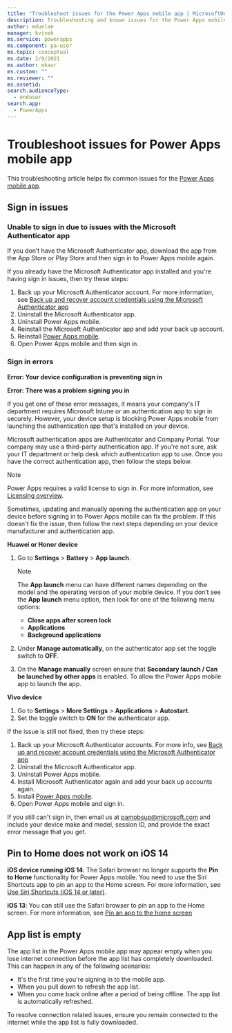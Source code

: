 ```yaml
---
title: "Troubleshoot issues for the Power Apps mobile app | MicrosoftDocs"
description: Troubleshooting and known issues for the Power Apps mobile app 
author: mduelae
manager: kvivek
ms.service: powerapps
ms.component: pa-user
ms.topic: conceptual
ms.date: 2/9/2021
ms.author: mkaur
ms.custom: ""
ms.reviewer: ""
ms.assetid: 
search.audienceType: 
  - enduser
search.app: 
  - PowerApps
---
```


# Troubleshoot issues for Power Apps mobile app

This troubleshooting article helps fix common issues for the [Power Apps mobile app](run-canvas-and-model-apps-on-mobile.md).

## Sign in issues

### Unable to sign in due to issues with the Microsoft Authenticator app 

If you don’t have the Microsoft Authenticator app, download the app from the App Store or Play Store and then sign in to Power Apps mobile again.

If you already have the Microsoft Authenticator app installed and you're having sign in issues, then try these steps:

1. Back up your Microsoft Authenticator account. For more information, see [Back up and recover account credentials using the Microsoft Authenticator app](https://docs.microsoft.com/azure/active-directory/user-help/user-help-auth-app-backup-recovery)
2. Uninstall the Microsoft Authenticator app.
3. Uninstall Power Apps mobile.
4. Reinstall the Microsoft Authenticator app and add your back up account.
5. Reinstall [Power Apps mobile](https://docs.microsoft.com/powerapps/mobile/run-powerapps-on-mobile#install-power-apps-mobile-app).
6. Open Power Apps mobile and then sign in.


### Sign in errors 
 
**Error: Your device configuration is preventing sign in** <br/>

**Error: There was a problem signing you in**

If you get one of these error messages, it means your company's IT department requires Microsoft Intune or an authentication app to sign in securely. However, your device setup is blocking Power Apps mobile from launching the authentication app that's installed on your device.

Microsoft authentication apps are Authenticator and Company Portal. Your company may use a third-party authentication app. If you're not sure, ask your IT department or help desk which authentication app to use. Once you have the correct authentication app, then follow the steps below.

 > [!NOTE]
 > Power Apps requires a valid license to sign in. For more information, see [Licensing overview](https://docs.microsoft.com/power-platform/admin/pricing-billing-skus).

Sometimes, updating and manually opening the authentication app on your device before signing in to Power Apps mobile can fix the problem. If this doesn't fix the issue, then follow the next steps depending on your device manufacturer and authentication app. 

**Huawei or Honor device**

1. Go to **Settings** > **Battery** > **App launch**. 

    > [!NOTE]
    > The **App launch** menu can have different names depending on the model and the operating version of your mobile device. If you   don’t see the **App launch** menu option, then look for one of the following menu options:
    > - **Close apps after screen lock** 
    > - **Applications** 
    > - **Background applications**

2. Under **Manage automatically**, on the authenticator app set the toggle switch to **OFF**.
3. On the **Manage manually** screen ensure that **Secondary launch / Can be launched by other apps** is enabled. To allow the Power Apps mobile app to launch the app.

**Vivo device**

1. Go to **Settings** > **More Settings** > **Applications** > **Autostart**.
2. Set the toggle switch to **ON** for the authenticator app.

If the issue is still not fixed, then try these steps:

1. Back up your Microsoft Authenticator accounts. For more info, see [Back up and recover account credentials using the Microsoft Authenticator app](https://docs.microsoft.com/azure/active-directory/user-help/user-help-auth-app-backup-recovery) 
2. Uninstall the Microsoft Authenticator app.
3. Uninstall Power Apps mobile.
4. Install Microsoft Authenticator again and add your back up accounts again.
5. Install [Power Apps mobile](https://docs.microsoft.com/powerapps/mobile/run-powerapps-on-mobile#install-power-apps-mobile-app).
6. Open Power Apps mobile and sign in.

If you still can't sign in, then email us at pamobsup@microsoft.com and include your device make and model, session ID, and provide the exact error message that you get.

## Pin to Home does not work on iOS 14

**iOS device running iOS 14**: The Safari browser no longer supports the **Pin to Home** functionality for Power Apps mobile. You need to use the Siri Shortcuts app to pin an app to the Home screen. For more information, see [Use Siri Shortcuts (iOS 14 or later)](https://docs.microsoft.com/powerapps/user/run-canvas-and-model-apps-on-mobile#use-siri-shortcuts-to-pin-home-ios-14-or-later).

**iOS 13**: You can still use the Safari browser to pin an app to the Home screen. For more information, see [Pin an app to the home screen](https://docs.microsoft.com/powerapps/user/run-canvas-and-model-apps-on-mobile#use-safari-to-pin-to-home-ios-13-or-earlier)

## App list is empty

The app list in the Power Apps mobile app may appear empty when you lose internet connection before the app list has completely downloaded. This can happen in any of the following scenarios:

-	It's the first time you're signing in to the mobile app.
-	When you pull down to refresh the app list.
-	When you come back online after a period of being offline. The app list is automatically refreshed.

To resolve connection related issues, ensure you remain connected to the internet while the app list is fully downloaded.




